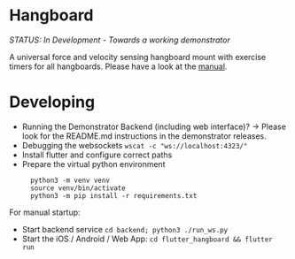 # Hangboard 

*STATUS: In Development - Towards a working demonstrator*

A universal force and velocity sensing hangboard mount with exercise timers for all hangboards. 
Please have a look at the 
[manual](./doc/Manual.pdf).


# Developing
+ Running the Demonstrator Backend (including web interface)? -> Please look for the README.md instructions in the demonstrator releases.
+ Debugging the websockets `wscat -c "ws://localhost:4323/"`
+ Install flutter and configure correct paths
+ Prepare the virtual python environment
  ```
    python3 -m venv venv
    source venv/bin/activate
    python3 -m pip install -r requirements.txt
  ```

For manual startup:
+ Start backend service ```cd backend; python3 ./run_ws.py ```
+ Start the iOS / Android / Web App: `cd flutter_hangboard && flutter run`




